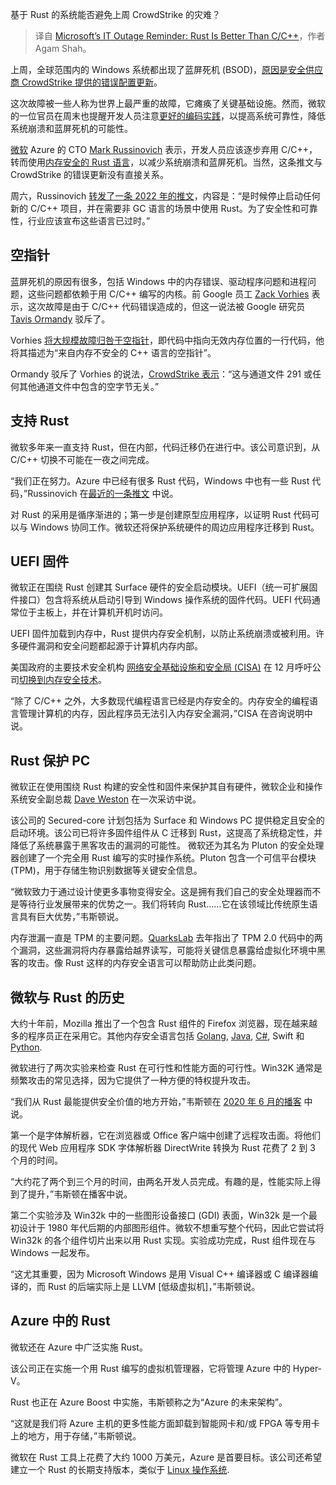 
<!--
title: 微软IT故障提醒：Rust比C/C++更好
cover: https://cdn.thenewstack.io/media/2024/07/9caafb56-airport-2373727_1280.jpg
-->

基于 Rust 的系统能否避免上周 CrowdStrike 的灾难？

> 译自 [Microsoft’s IT Outage Reminder: Rust Is Better Than C/C++](https://thenewstack.io/microsofts-it-outage-reminder-rust-is-better-than-c-c/)，作者 Agam Shah。

上周，全球范围内的 Windows 系统都出现了蓝屏死机 (BSOD)，[原因是安全供应商 CrowdStrike 提供的错误配置更新](https://thenewstack.io/7-urgent-lessons-from-the-crowdstrike-disaster/)。

这次故障被一些人称为世界上最严重的故障，它瘫痪了关键基础设施。然而，微软的一位官员在周末也提醒开发人员注意[更好的编码实践](https://thenewstack.io/infrastructure-as-code-6-best-practices-for-securing-applications/)，以提高系统可靠性，降低系统崩溃和蓝屏死机的可能性。

[微软](https://news.microsoft.com/?utm_content=inline+mention) Azure 的 CTO [Mark Russinovich](https://www.linkedin.com/in/markrussinovich/) 表示，开发人员应该逐步弃用 C/C++，转而使用[内存安全的 Rust 语言](https://thenewstack.io/rust-the-future-of-fail-safe-software-development/)，以减少系统崩溃和蓝屏死机。当然，这条推文与 CrowdStrike 的错误更新没有直接关系。

周六，Russinovich [转发了一条 2022 年的推文](https://x.com/markrussinovich/status/1814853234445722076)，内容是：“是时候停止启动任何新的 C/C++ 项目，并在需要非 GC 语言的场景中使用 Rust。为了安全性和可靠性，行业应该宣布这些语言已过时。”

## 空指针

蓝屏死机的原因有很多，包括 Windows 中的内存错误、驱动程序问题和进程问题，这些问题都依赖于用 C/C++ 编写的内核。前 Google 员工 [Zack Vorhies](https://www.linkedin.com/in/zachvorhies/) 表示，这次故障是由于 C/C++ 代码错误造成的，但这一说法被 Google 研究员 [Tavis Ormandy](https://github.com/taviso) 驳斥了。

Vorhies [将大规模故障归咎于空指针](https://x.com/Perpetualmaniac/status/1814376668095754753)，即代码中指向无效内存位置的一行代码，他将其描述为“来自内存不安全的 C++ 语言的空指针”。

Ormandy 驳斥了 Vorhies 的说法，[CrowdStrike 表示](https://www.crowdstrike.com/blog/falcon-update-for-windows-hosts-technical-details/)：“这与通道文件 291 或任何其他通道文件中包含的空字节无关。”

## 支持 Rust

微软多年来一直支持 Rust，但在内部，代码迁移仍在进行中。该公司意识到，从 C/C++ 切换不可能在一夜之间完成。

“我们正在努力。Azure 中已经有很多 Rust 代码，Windows 中也有一些 Rust 代码，”Russinovich 在[最近的一条推文](https://x.com/markrussinovich/status/1815046656469225911) 中说。

对 Rust 的采用是循序渐进的；第一步是创建原型应用程序，以证明 Rust 代码可以与 Windows 协同工作。微软还将保护系统硬件的周边应用程序迁移到 Rust。

## UEFI 固件

微软正在围绕 Rust 创建其 Surface 硬件的安全启动模块。UEFI（统一可扩展固件接口）包含将系统从启动引导到 Windows 操作系统的固件代码。UEFI 代码通常位于主板上，并在计算机开机时访问。

UEFI 固件加载到内存中，Rust 提供内存安全机制，以防止系统崩溃或被利用。许多硬件漏洞和安全问题都起源于计算机内存内部。

美国政府的主要技术安全机构 [网络安全基础设施和安全局 (CISA)](https://thenewstack.io/why-does-the-nsa-care-about-the-software-supply-chain/) 在 12 月呼吁公司[切换到内存安全技术](https://www.cisa.gov/news-events/news/urgent-need-memory-safety-software-products)。

“除了 C/C++ 之外，大多数现代编程语言已经是内存安全的。内存安全的编程语言管理计算机的内存，因此程序员无法引入内存安全漏洞，”CISA 在咨询说明中说。

## Rust 保护 PC

微软正在使用围绕 Rust 构建的安全性和固件来保护其自有硬件，微软企业和操作系统安全副总裁 [Dave Weston](https://www.linkedin.com/in/dwizzzle/) 在一次采访中说。

该公司的 Secured-core 计划包括为 Surface 和 Windows PC 提供稳定且安全的启动环境。该公司已将许多固件组件从 C 迁移到 Rust，这提高了系统稳定性，并降低了系统暴露于黑客攻击的漏洞的可能性。
微软还为其名为 Pluton 的安全处理器创建了一个完全用 Rust 编写的实时操作系统。Pluton 包含一个可信平台模块 (TPM)，用于存储生物识别数据等关键安全信息。

“微软致力于通过设计使更多事物变得安全。这是拥有我们自己的安全处理器而不是等待行业发展带来的优势之一。我们将转向 Rust……它在该领域比传统原生语言具有巨大优势，”韦斯顿说。

内存泄漏一直是 TPM 的主要问题。[QuarksLab](https://blog.quarkslab.com/vulnerabilities-in-the-tpm-20-reference-implementation-code.html) 去年指出了 TPM 2.0 代码中的两个漏洞，这些漏洞将内存暴露给越界读写，可能将关键信息暴露给虚拟化环境中黑客的攻击。像 Rust 这样的内存安全语言可以帮助防止此类问题。

## 微软与 Rust 的历史

大约十年前，Mozilla 推出了一个包含 Rust 组件的 Firefox 浏览器，现在越来越多的程序员正在采用它。其他内存安全语言包括 [Golang](https://thenewstack.io/golang-what-are-constants-in-go-and-how-do-you-use-them/), [Java](https://thenewstack.io/java-22-making-java-more-attractive-for-ai-apps-workloads/), [C#](https://thenewstack.io/microsoft-we-are-not-abandoning-c-for-rust/), Swift 和 [Python](https://thenewstack.io/an-introduction-to-python-for-non-programmers/).

微软进行了两次实验来检查 Rust 在可行性和性能方面的可行性。Win32K 通常是频繁攻击的常见选择，因为它提供了一种方便的特权提升攻击。

“我们从 Rust 最能提供安全价值的地方开始，”韦斯顿在 [2020 年 6 月的播客](https://azuresecuritypodcast.azurewebsites.net/) 中说。

第一个是字体解析器，它在浏览器或 Office 客户端中创建了远程攻击面。将他们的现代 Web 应用程序 SDK 字体解析器 DirectWrite 转换为 Rust 花费了 2 到 3 个月的时间。

“大约花了两个到三个月的时间，由两名开发人员完成。有趣的是，性能实际上得到了提升，”韦斯顿在播客中说。

第二个实验涉及 Win32k 中的一些图形设备接口 (GDI) 表面，Win32k 是一个最初设计于 1980 年代后期的内部图形组件。微软不想重写整个代码，因此它尝试将 Win32k 的各个组件切片出来以用 Rust 实现。实验成功完成，Rust 组件现在与 Windows 一起发布。

“这尤其重要，因为 Microsoft Windows 是用 Visual C++ 编译器或 C 编译器编译的，而 Rust 的后端实际上是 LLVM [低级虚拟机]，”韦斯顿说。

## Azure 中的 Rust

微软还在 Azure 中广泛实施 Rust。

该公司正在实施一个用 Rust 编写的虚拟机管理器，它将管理 Azure 中的 Hyper-V。

Rust 也正在 Azure Boost 中实施，韦斯顿称之为“Azure 的未来架构”。

“这就是我们将 Azure 主机的更多性能方面卸载到智能网卡和/或 FPGA 等专用卡上的地方，用于存储，”韦斯顿说。

微软在 Rust 工具上花费了大约 1000 万美元，Azure 是首要目标。该公司还希望建立一个 Rust 的长期支持版本，类似于 [Linux 操作系统](https://thenewstack.io/rust-in-the-linux-kernel/).

